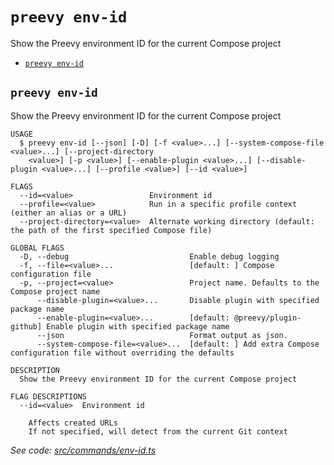 `preevy env-id`
===============

Show the Preevy environment ID for the current Compose project

* [`preevy env-id`](#preevy-env-id)

## `preevy env-id`

Show the Preevy environment ID for the current Compose project

```
USAGE
  $ preevy env-id [--json] [-D] [-f <value>...] [--system-compose-file <value>...] [--project-directory
    <value>] [-p <value>] [--enable-plugin <value>...] [--disable-plugin <value>...] [--profile <value>] [--id <value>]

FLAGS
  --id=<value>                 Environment id
  --profile=<value>            Run in a specific profile context (either an alias or a URL)
  --project-directory=<value>  Alternate working directory (default: the path of the first specified Compose file)

GLOBAL FLAGS
  -D, --debug                           Enable debug logging
  -f, --file=<value>...                 [default: ] Compose configuration file
  -p, --project=<value>                 Project name. Defaults to the Compose project name
      --disable-plugin=<value>...       Disable plugin with specified package name
      --enable-plugin=<value>...        [default: @preevy/plugin-github] Enable plugin with specified package name
      --json                            Format output as json.
      --system-compose-file=<value>...  [default: ] Add extra Compose configuration file without overriding the defaults

DESCRIPTION
  Show the Preevy environment ID for the current Compose project

FLAG DESCRIPTIONS
  --id=<value>  Environment id

    Affects created URLs
    If not specified, will detect from the current Git context
```

_See code: [src/commands/env-id.ts](https://github.com/livecycle/preevy/blob/v0.0.67/src/commands/env-id.ts)_
